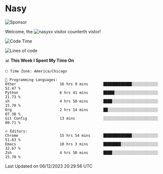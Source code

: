 # Nasy

<!--
<p align="center">
<img height="200" src="https://github-readme-stats.vercel.app/api?username=nasyxx&count_private=true&show_icons=true&theme=dracula&include_all_commits=true"/>
<img height="200" src="https://github-readme-stats.vercel.app/api/top-langs/?username=nasyxx&theme=dracula&hide=html,jupyter+notebook&count_private=true&show_icons=true"/>
</p>

  
----------------
-->

![Sponsor](https://img.shields.io/static/v1.svg?label=Sponsor&message=%E2%9D%A4&logo=GitHub&style=flat&color=pink)
 
Welcome, the ![nasyxx visitor counter](https://count.getloli.com/get/@nasyxx?theme=rule34)th vistor!
 
<!--START_SECTION:waka-->
![Code Time](http://img.shields.io/badge/Code%20Time-4%2C057%20hrs%204%20mins-blue)

![Lines of code](https://img.shields.io/badge/From%20Hello%20World%20I%27ve%20Written-6.3%20million%20lines%20of%20code-blue)

📊 **This Week I Spent My Time On** 

```text
🕑︎ Time Zone: America/Chicago

💬 Programming Languages: 
Other                    16 hrs 9 mins       █████████████░░░░░░░░░░░░   52.47 % 
Python                   6 hrs 41 mins       █████░░░░░░░░░░░░░░░░░░░░   21.73 % 
sh                       4 hrs 50 mins       ████░░░░░░░░░░░░░░░░░░░░░   15.70 % 
Org                      2 hrs 14 mins       ██░░░░░░░░░░░░░░░░░░░░░░░   07.30 % 
Git Config               13 mins             ░░░░░░░░░░░░░░░░░░░░░░░░░   00.71 % 

🔥 Editors: 
Chrome                   15 hrs 54 mins      █████████████░░░░░░░░░░░░   51.63 % 
Emacs                    10 hrs 3 mins       ████████░░░░░░░░░░░░░░░░░   32.67 % 
Zsh                      4 hrs 50 mins       ████░░░░░░░░░░░░░░░░░░░░░   15.70 % 
```


 Last Updated on 06/12/2023 20:29:56 UTC
<!--END_SECTION:waka-->

<!-- ![visitors](https://visitor-badge.laobi.icu/badge?page_id=nasyxx.nasyxx) -->
